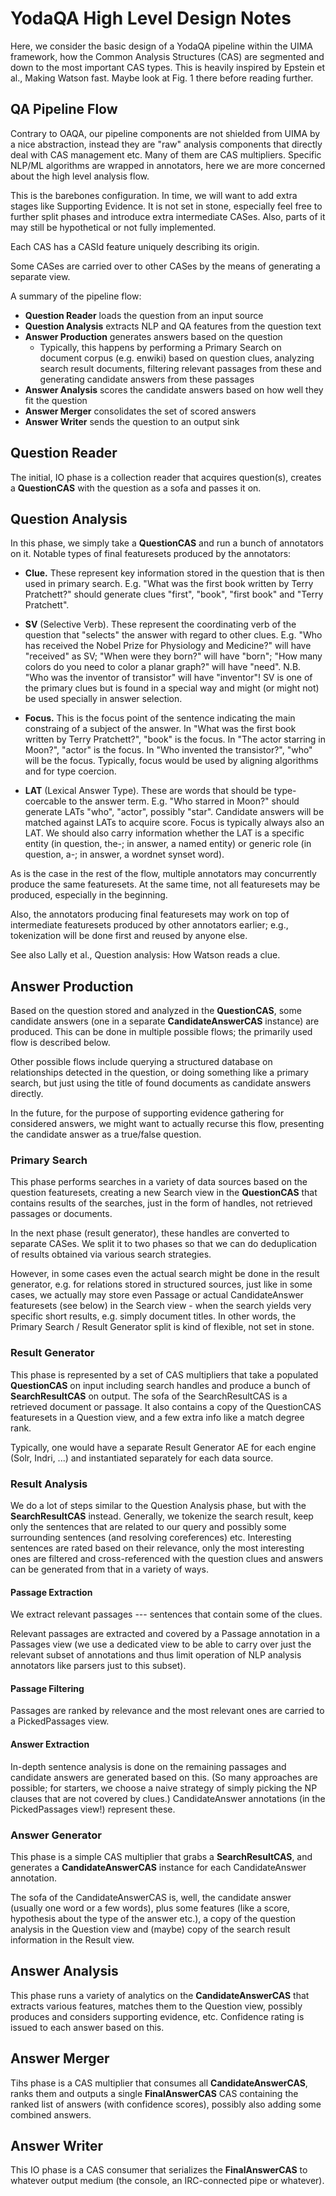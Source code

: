 YodaQA High Level Design Notes
==============================

Here, we consider the basic design of a YodaQA pipeline within the UIMA
framework, how the Common Analysis Structures (CAS) are segmented and down to
the most important CAS types. This is heavily inspired by Epstein et al.,
Making Watson fast.  Maybe look at Fig. 1 there before reading further.

QA Pipeline Flow
----------------

Contrary to OAQA, our pipeline components are not shielded from UIMA
by a nice abstraction, instead they are "raw" analysis components that
directly deal with CAS management etc.  Many of them are CAS multipliers.
Specific NLP/ML algorithms are wrapped in annotators, here we are more
concerned about the high level analysis flow.

This is the barebones configuration. In time, we will want to add extra
stages like Supporting Evidence. It is not set in stone, especially
feel free to further split phases and introduce extra intermediate CASes.
Also, parts of it may still be hypothetical or not fully implemented.

Each CAS has a CASId feature uniquely describing its origin.

Some CASes are carried over to other CASes by the means of generating
a separate view.

A summary of the pipeline flow:
  * **Question Reader** loads the question from an input source
  * **Question Analysis** extracts NLP and QA features from the question text
  * **Answer Production** generates answers based on the question
    * Typically, this happens by performing a Primary Search on document
      corpus (e.g. enwiki) based on question clues, analyzing search result
      documents, filtering relevant passages from these and generating
      candidate answers from these passages
  * **Answer Analysis** scores the candidate answers based on how well they
    fit the question
  * **Answer Merger** consolidates the set of scored answers
  * **Answer Writer** sends the question to an output sink

## Question Reader

The initial, IO phase is a collection reader that acquires question(s),
creates a **QuestionCAS** with the question as a sofa and passes it on.

## Question Analysis

In this phase, we simply take a **QuestionCAS** and run a bunch of annotators
on it. Notable types of final featuresets produced by the annotators:

  * **Clue.** These represent key information stored in the question that is
    then used in primary search.  E.g. "What was the first book written by
    Terry Pratchett?" should generate clues "first", "book", "first book"
    and "Terry Pratchett".

  * **SV** (Selective Verb). These represent the coordinating verb of the
    question that "selects" the answer with regard to other clues. E.g.
    "Who has received the Nobel Prize for Physiology and Medicine?" will
    have "received" as SV; "When were they born?" will have "born";
    "How many colors do you need to color a planar graph?" will have "need".
    N.B. "Who was the inventor of transistor" will have "inventor"!
    SV is one of the primary clues but is found in a special way and
    might (or might not) be used specially in answer selection.

  * **Focus.** This is the focus point of the sentence indicating the
    main constraing of a subject of the answer.  In "What was the first book
    written by Terry Pratchett?", "book" is the focus.  In "The actor starring
    in Moon?", "actor" is the focus.  In "Who invented the transistor?",
    "who" will be the focus.  Typically, focus would be used by aligning
    algorithms and for type coercion.

  * **LAT** (Lexical Answer Type). These are words that should be
    type-coercable to the answer term. E.g. "Who starred in Moon?" should
    generate LATs "who", "actor", possibly "star".  Candidate answers
    will be matched against LATs to acquire score.  Focus is typically
    always also an LAT.  We should also carry information whether the
    LAT is a specific entity (in question, the-; in answer, a named entity)
    or generic role (in question, a-; in answer, a wordnet synset word).

As is the case in the rest of the flow, multiple annotators may
concurrently produce the same featuresets.  At the same time, not all
featuresets may be produced, especially in the beginning.

Also, the annotators producing final featuresets may work on top of
intermediate featuresets produced by other annotators earlier; e.g.,
tokenization will be done first and reused by anyone else.

See also Lally et al., Question analysis: How Watson reads a clue.

## Answer Production

Based on the question stored and analyzed in the **QuestionCAS**,
some candidate answers (one in a separate **CandidateAnswerCAS**
instance) are produced.  This can be done in multiple
possible flows; the primarily used flow is described below.

Other possible flows include querying a structured database on
relationships detected in the question, or doing something like
a primary search, but just using the title of found documents
as candidate answers directly.

In the future, for the purpose of supporting evidence gathering
for considered answers, we might want to actually recurse this flow,
presenting the candidate answer as a true/false question.

### Primary Search

This phase performs searches in a variety of data sources based
on the question featuresets, creating a new Search view in the **QuestionCAS**
that contains results of the searches, just in the form of handles, not
retrieved passages or documents.

In the next phase (result generator), these handles are converted
to separate CASes. We split it to two phases so that we can do
deduplication of results obtained via various search strategies.

However, in some cases even the actual search might be done in the
result generator, e.g. for relations stored in structured sources,
just like in some cases, we actually may store even Passage or actual
CandidateAnswer featuresets (see below) in the Search view - when
the search yields very specific short results, e.g. simply document
titles.  In other words, the Primary Search / Result Generator split
is kind of flexible, not set in stone.

### Result Generator

This phase is represented by a set of CAS multipliers that take a populated
**QuestionCAS** on input including search handles and produce a bunch
of **SearchResultCAS** on output.  The sofa of the SearchResultCAS
is a retrieved document or passage.  It also contains a copy of the
QuestionCAS featuresets in a Question view, and a few extra info
like a match degree rank.

Typically, one would have a separate Result Generator AE for each
engine (Solr, Indri, ...) and instantiated separately for each data
source.

### Result Analysis

We do a lot of steps similar to the Question Analysis phase, but with the
**SearchResultCAS** instead.  Generally, we tokenize the search result,
keep only the sentences that are related to our query and possibly some
surrounding sentences (and resolving coreferences) etc.  Interesting
sentences are rated based on their relevance, only the most interesting
ones are filtered and cross-referenced with the question clues and
answers can be generated from that in a variety of ways.

#### Passage Extraction

We extract relevant passages --- sentences that contain some of the clues.

Relevant passages are extracted and covered by a Passage annotation
in a Passages view (we use a dedicated view to be able to carry over
just the relevant subset of annotations and thus limit operation of
NLP analysis annotators like parsers just to this subset).

#### Passage Filtering

Passages are ranked by relevance and the most relevant ones are carried
to a PickedPassages view.

#### Answer Extraction

In-depth sentence analysis is done on the remaining passages and candidate
answers are generated based on this.  (So many approaches are possible;
for starters, we choose a naive strategy of simply picking the NP clauses
that are not covered by clues.)  CandidateAnswer annotations (in the
PickedPassages view!) represent these.

### Answer Generator

This phase is a simple CAS multiplier that grabs a **SearchResultCAS**,
and generates a **CandidateAnswerCAS** instance for each CandidateAnswer
annotation.

The sofa of the CandidateAnswerCAS is, well, the candidate answer (usually one
word or a few words), plus some features (like a score, hypothesis about the
type of the answer etc.), a copy of the question analysis in the Question
view and (maybe) copy of the search result information in the Result view.

## Answer Analysis

This phase runs a variety of analytics on the **CandidateAnswerCAS**
that extracts various features, matches them to the Question view,
possibly produces and considers supporting evidence, etc.  Confidence
rating is issued to each answer based on this.

## Answer Merger

Tihs phase is a CAS multiplier that consumes all **CandidateAnswerCAS**,
ranks them and outputs a single **FinalAnswerCAS** CAS containing the ranked
list of answers (with confidence scores), possibly also adding some combined
answers.

## Answer Writer

This IO phase is a CAS consumer that serializes the **FinalAnswerCAS** to
whatever output medium (the console, an IRC-connected pipe or whatever).
